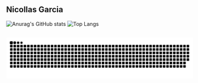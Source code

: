 ## Nicollas Garcia

![Anurag's GitHub stats](https://github-readme-stats.vercel.app/api?username=NickGarcia44&show_icons=true&theme=radical)
![Top Langs](https://github-readme-stats.vercel.app/api/top-langs/?username=NickGarcia44&layout=compact&theme=radical)

##    
<picture align="center">
  <source media="(prefers-color-scheme: dark)" srcset="https://raw.githubusercontent.com/NickGarcia44/NickGarcia44/output/github-contribution-grid-snake-dark.svg">
  <source media="(prefers-color-scheme: light)" srcset="https://raw.githubusercontent.com/NickGarcia44/NickGarcia44/output/github-contribution-grid-snake-dark.svg">
  <img align="center" alt="github contribution grid snake animation" src="https://raw.githubusercontent.com/mari4souza/mari4souza/output/github-contribution-grid-snake.svg">
</picture>
